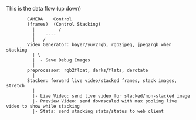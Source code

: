This is the data flow (up down)


            CAMERA    Control
            (frames)  (Control Stacking)
              |         /
              |    ----
              |   /
            Video Generator: bayer/yuv2rgb, rgb2jpeg, jpeg2rgb when stacking
              | \
              |  - Save Debug Images
              |
            preprocessor: rgb2float, darks/flats, derotate
              |
            Stacker: forward live video/stacked frames, stack images, stretch
              |
              |- Live Video: send live video for stacked/non-stacked image
              |- Preview Video: send downscaled with max pooling live video to show while stacking
              |- Stats: send stacking stats/status to web client
